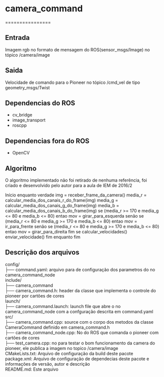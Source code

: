 # camera_command
================

Entrada
-------
Imagem rgb no formato de mensagem do ROS(sensor_msgs/Image) no tópico /camera/image

Saida
-----
Velocidade de comando para o Pioneer no tópico /cmd_vel de tipo geometry_msgs/Twist

Dependencias do ROS
-------------------
* cv_bridge
* image_transport
* roscpp

Dependencias fora do ROS
------------------------
* OpenCV

Algoritmo
---------
O algoritmo implementado não foi retirado de nenhuma referência, foi criado e desenvolvido pelo autor para a aula de IEM de 2016/2

Início
    enquanto verdade
        img = receber_frame_da_camera()
        media_r = calcular_media_dos_canais_r_do_frame(img)
        media_g = calcular_media_dos_canais_g_do_frame(img)
        media_b = calcular_media_dos_canais_b_do_frame(img)
        se (media_r >= 170 e media_g <= 80 e media_b <= 80)
            entao    mov = girar_para_esquerda
        senão se (media_r <= 80 e media_g >= 170 e media_b <= 80)
            entao   mov = ir_para_frente
        senão se (media_r <= 80 e media_g >= 170 e media_b <= 80)
            entao   mov = girar_para_direita
        fim se
        calcular_velocidades()
        enviar_velocidade()
    fim enquanto
fim

Descrição dos arquivos
----------------------

config/<br>
    ├── command.yaml: arquivo para de configuração dos parametros do no camera_command_node<br>
include/<br>
    ├── camera_command<br>
            ├── camera_command.h: header da classe que implementa o controle do pioneer por cartões de cores<br>
launch/<br>
    ├── camera_command.launch: launch file que abre o no camera_command_node com a confguração descrita em command.yaml<br>
src/<br>
    ├── camera_command.cpp: source com o corpo dos metodos da classe CameraCommand definido em camera_command.h<br>
    ├── camera_command_node.cpp: No do ROS que comanda o pioneer com cartões de cores<br>
    ├── test_camera.cpp: no para testar o bom funcionamento da camera do pioneer, ele publica a imagem no topico /camera/image <br>
CMakeLists.txt: Arquivo de configuração da build deste pacote<br>
package.xml: Arquivo de configuração de dependecias deste pacote e informações de versão, autor e descrição<br>
README.md: Este arquivo<br>

